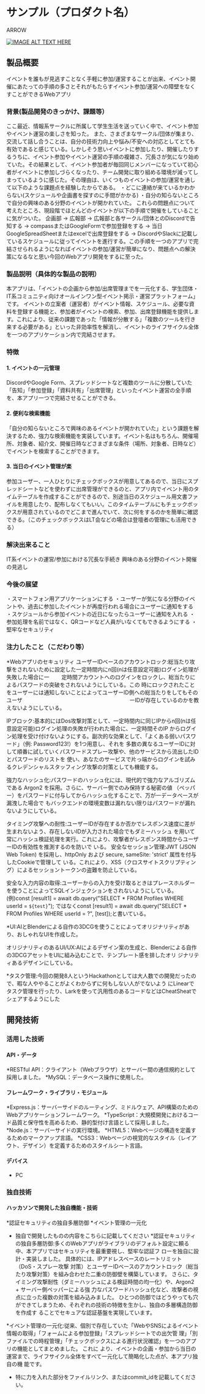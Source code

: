 # サンプル（プロダクト名）
ARROW

[![IMAGE ALT TEXT HERE](https://jphacks.com/wp-content/uploads/2025/05/JPHACKS2025_ogp.jpg)](https://www.youtube.com/watch?v=lA9EluZugD8)

## 製品概要
イベントを誰もが見逃すことなく手軽に参加/運営することが出来、イベント開催にあたっての手順の多さとそれがもたらすイベント参加/運営への障壁をなくすことができるWebアプリ

### 背景(製品開発のきっかけ、課題等）
ここ最近、情報系サークルに所属して学生生活を送っていく中で、イベント参加やイベント運営の楽しさを知った。 また、さまざまなサークル/団体が集まり、交流して話し合うことは、自分の技術力向上や悩み/不安への対応としてとても有効であると感じている。しかしそう思いイベントに参加したり、開催したりするうちに、イベント参加やイベント運営の手順の複雑さ、冗長さが気になり始めていた。その結果として、イベント参加者が毎回同じメンバーになっていて初心者がイベントに参加しづらくなったり、チーム開発に取り組める環境が減ってしまっているように感じた。その理由は、いくつものイベントの参加/運営を通して以下のような課題点を経験したからである。 ・どこに連絡が来ているかわからない(スケジュールや企画書を探すのに手間がかかる) ・自分の知らないところで自分の興味のある分野のイベントが開かれていた。
これらの問題点について考えたところ、現段階でほとんどのイベントが以下の手順で開催をしていることに気がついた。 企画部 → 広報部 → 広報部と各サークル/団体とのDiscordで告知する → compassまたはGoogleFormで参加登録をする → 当日GoogleSpreadSheetまたはexcelで出席登録をする → DiscordやSlackに記載しているスケジュールに従ってイベントを進行する。この手順を一つのアプリで完結させられるようになればイベントの参加/運営が簡単になり、問題点への解決策になるなと思い今回のWebアプリ開発をするに至った。

### 製品説明（具体的な製品の説明）
本アプリは、「イベントの企画から参加/出席管理までを一元化する、学生団体・IT系コミュニティ向けオールインワン型イベント掲示・運営プラットフォーム」 です。
イベントの立案者（運営者）がイベント情報、スケジュール、必要な資料を登録する機能と、参加者がイベントの検索、参加、出席登録機能を提供します。これにより、従来の課題であった「情報が分散する」「複数のツールを行き来する必要がある」といった非効率性を解消し、イベントのライフサイクル全体を一つのアプリケーション内で完結させます。

### 特徴
#### 1. イベントの一元管理
DiscordやGoogle Form、スプレッドシートなど複数のツールに分散していた「告知」「参加登録」「資料共有」「出席管理」といったイベント運営の全手順を、本アプリ一つで完結させることができる。

#### 2. 便利な検索機能
「自分の知らないところで興味のあるイベントが開かれていた」という課題を解決するため、強力な検索機能を実装しています。イベント名はもちろん、開催場所、対象者、紹介文、開催日時などさまざまな条件（場所、対象者、日時など）でイベントを検索することができます。

#### 3. 当日のイベント管理が楽
参加ユーザー、一人ひとりにチェックボックスが用意してあるので、当日にスプレッドシートなどを使わずに出席管理ができるのと、アプリ内でイベント用のタイムテーブルを作成することができるので、別途当日のスケジュール用文書ファイルを用意したり、配布しなくてもいい。このタイムテーブルにもチェックボックスが用意されているのでどこまで進んでいて、次に何をするのかを簡単に確認できる。（このチェックボックスはLT会などの場合は登壇者の管理にも活用できる）


### 解決出来ること
IT系イベントの運営/参加における冗長な手続き
興味のある分野のイベント開催の見逃し

### 今後の展望
・スマートフォン用アプリケーションにする
・ユーザーが気になる分野のイベントや、過去に参加したイベントが再度行われる場合にユーザーに通知をする
・スケジュールから参加イベントの近日になったらユーザーに通知を入れる
・参加処理を名前ではなく、QRコードなど人員がいなくてもできるようにする
・堅牢なセキュリティ

### 注力したこと（こだわり等）
*Webアプリのセキュリティ
  ユーザーIDベースのアカウントロック:総当たり攻撃をされないために設定した一定時間内にn回(nは任意設定可能)ログイン処理が失敗した場合に一　　                                定時間アカウントへのログインをロックし、総当たりによるパスワードの突破をされないようにしている。この                                   時にロックされたことをユーザーには通知しないことによってユーザーID側への総当たりをしてもそのユーザ　　　　　　　　　　　　　　　　　　　　ーIDが存在しているのかを教えないようにしている。
  
  IPブロック:基本的にはDos攻撃対策として、一定時間内に同じIPからn回(nは任意設定可能)ログイン処理の失敗が行われた場合に、一定時間そのIP              からログイン処理を受け付けないようにする。副次的な効果として、「よくある弱いパスワード」（例: Password123!）を1つ用意し、それを              多数の異なるユーザーIDに対して順番に試していくパスワードスプレー攻撃や、他のサービスから流出したIDとパスワードのリストを                使い、あなたのサービスで片っ端からログインを試みるクレデンシャルスタッフィング攻撃の対策としても機能する。

  強力なハッシュ化:パスワードのハッシュ化には、現代的で強力なアルゴリズムである Argon2 を採用。さらに、サーバー側でのみ保持する秘密の値                                            （ペッパー）をパスワードに付与してからハッシュ化することで、万が一データベースが漏洩した場合で                                         もバックエンドの環境変数は漏れない限りはパスワードが漏れないようにしている。
  
  タイミング攻撃への耐性:ユーザーIDが存在するか否かでレスポンス速度に差が生まれないよう、存在しないIDが入力された場合でもダミーハッシュ                         を用いて常にハッシュ検証処理を実行。これにより、攻撃者がレスポンス時間からユーザーIDの有効性を推測するのを防いで                        いる。
  安全なセッション管理:JWT (JSON Web Token) を採用し、httpOnly および secure, sameSite: 'strict' 属性を付与したCookieで管理して                         いる。これにより、XSS（クロスサイトスクリプティング）によるセッショントークンの盗難を防止している。

  安全な入力内容の取得:ユーザーからの入力を受け取るときはプレースホルダーを使うことによってSQLインジェクションをされないようにしている。                      (例)const [result1] = await db.query("SELECT * FROM Profiles WHERE userId = `${test}`");
                     ではなくconst [result1] = await db.query("SELECT * FROM Profiles WHERE userId = ?", [test]);と書いている。 
                     
*UI:AIとBlenderによる自作の3DCGを使うことによってオリジナリティがあり、おしゃれなUIを作成した。

オリジナリティのあるUI/UX:AIによるデザイン案の生成と、Blenderによる自作の3DCGアセットをUIに組み込むことで、テンプレート感を排したオリ                            ジナリティあるデザインにしている。

*タスク管理:今回の開発8人というHackathonとしては大人数での開発だったので、暇な人ややることがよくわからずに何もしない人がでないよう                 にLinearでタスク管理を行ったり、Larkを使って汎用性のあるコードなどはCheatSheatでシェアするようにした

## 開発技術
### 活用した技術
#### API・データ
*RESTful API：クライアント（Webブラウザ）とサーバー間の通信規約として採用しました。
*MySQL：データベース操作に使用した。

#### フレームワーク・ライブラリ・モジュール
*Express.js：サーバーサイドのルーティング、ミドルウェア、API構築のためのWebアプリケーションフレームワーク。
*TypeScript：大規模開発におけるコード品質と保守性を高めるため、静的型付け言語として採用しました。
*Node.js：サーバーサイドの実行環境。
*HTML5：Webページの構造を定義するためのマークアップ言語。
*CSS3：Webページの視覚的なスタイル（レイアウト、デザイン）を定義するためのスタイルシート言語。 

#### デバイス
* PC

### 独自技術
#### ハッカソンで開発した独自機能・技術
*認証セキュリティの独自多層防御
*イベント管理の一元化

* 独自で開発したものの内容をこちらに記載してください
*認証セキュリティの独自多層防御:多くのWebアプリがライブラリのデフォルト設定に頼る中、本アプリではセキュリティを最重要視し、堅牢な認証フ                               ローを独自に設計・実装しました。 具体的には、IPアドレスベースのレートリミット（DoS・スプレー攻撃                               対策）とユーザーIDベースのアカウントロック（総当たり攻撃対策）を組み合わせた二重の防御壁を構築しています。                             さらに、タイミング攻撃耐性（ダミーハッシュによる検証時間の均一化）や、Argon2 + サーバー側ペッパーによる強                             力なパスワードハッシュ化など、攻撃者の視点に立った複数の対策を組み込みました。
                            ひとつの防御ではどうやっても穴ができてしまうため、それぞれの技術の特徴を生かし、独自の多層構造防御を作成す                             ることでセキュアな認証基盤を実現しています。

*イベント管理の一元化:従来、個別で存在していた「WebやSNSによるイベント情報の取得」「フォームによる参加登録」「スプレッドシートでの出欠管                     理」「別ファイルでの時程管理」「チェックボックスによる進行状況確認」を一つのアプリの機能としてまとめました。 これに                     より、イベントの企画・参加から当日の運営まで、ライフサイクル全体をすべて一元化して簡略化した点が、本アプリ独自の機                      能です。
  
* 特に力を入れた部分をファイルリンク、またはcommit_idを記載してください。
